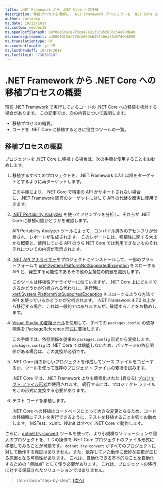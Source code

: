 ```yaml
---
title: .NET Framework から .NET Core への移植
description: 移植プロセスを理解し、.NET Framework プロジェクトを .NET Core に移植する際に役立つツールを確認します。
author: cartermp
ms.date: 10/22/2019
ms.custom: seodec18
ms.openlocfilehash: 89f00e5c6ce7f3cea7a3135c9b2856c54a70da40
ms.sourcegitcommit: ad800f019ac976cb669e635fb0ea49db740e6890
ms.translationtype: HT
ms.contentlocale: ja-JP
ms.lasthandoff: 10/29/2019
ms.locfileid: "73038528"
---
```

# <a name="overview-of-the-porting-process-from-net-framework-to-net-core"></a>.NET Framework から .NET Core への移植プロセスの概要

現在 .NET Framework で実行しているコードの .NET Core への移植を検討する場合があります。 この記事では、次の内容について説明します。

* 移植プロセスの概要。
* コードを .NET Core に移植するときに役立つツールの一覧。

## <a name="overview-of-the-porting-process"></a>移植プロセスの概要

プロジェクトを .NET Core に移植する場合は、次の手順を使用することをお勧めします。

1. 移植するすべてのプロジェクトを、.NET Framework 4.7.2 以降をターゲットとするように再ターゲットします。

   この手順により、.NET Core で特定の API がサポートされない場合に、.NET Framework 固有のターゲットに対して API の代替を確実に使用できます。

2. [.NET Portability Analyzer](../../standard/analyzers/portability-analyzer.md) を使ってアセンブリを分析し、それらが .NET Core に移植可能かどうかを確認します。

   API Portability Analyzer ツールによって、コンパイル済みのアセンブリが分析され、レポートが生成されます。 このレポートには、移植性に関する大まかな概要と、使用している API のうち NET Core では利用できないものそれぞれについての内訳が表示されます。

3. [.NET API アナライザー](../../standard/analyzers/api-analyzer.md)をプロジェクトにインストールして、一部のプラットフォームで <xref:System.PlatformNotSupportedException> をスローする API と、発生する可能性のあるその他の互換性の問題を識別します。

   このツールは移植性アナライザーに似ていますが、.NET Core 上にビルドできるかどうかが分析される代わりに、実行時に <xref:System.PlatformNotSupportedException> をスローするような方法で API を使っているかどうかが分析されます。 .NET Framework 4.7.2 以上から移行する場合、これは一般的ではありませんが、確認することをお勧めします。

4. [Visual Studio の変換ツール](/nuget/consume-packages/migrate-packages-config-to-package-reference)を使用して、すべての `packages.config` の依存関係を [PackageReference](/nuget/consume-packages/package-references-in-project-files) 形式に変換します。

   この手順では、依存関係を従来の `packages.config` 形式から変換します。 `packages.config` は .NET Core では機能しないため、パッケージの依存関係がある場合は、この変換が必須です。

5. .NET Core 用の新しいプロジェクトを作成してソース ファイルをコピーするか、ツールを使って既存のプロジェクト ファイルの変換を試みます。

   .NET Core では、.NET Framework よりも簡素化された (異なる) [プロジェクト ファイル形式](../tools/csproj.md)が使用されます。 続行するには、プロジェクト ファイルをこの形式に変換する必要があります。

6. テスト コードを移植します。

   .NET Core への移植はコードベースにとって大きな変更となるため、コードの移植時にテストを実行できるように、テストを移植することを強くお勧めします。 MSTest、xUnit、NUnit はすべて .NET Core で動作します。

さらに、[dotnet try-convert](https://github.com/dotnet/try-convert) ツールを使って、より小規模なソリューションや個人のプロジェクトを、1 つの操作で .NET Core プロジェクトのファイル形式に移植してみることが可能です。 `dotnet try-convert` がすべてのプロジェクトに対して動作する保証はありません。また、依存していた動作に微妙な変更が生じる原因となる可能性があります。 これは、自動化できる基本的なことを自動化するための "_開始点_" として使う必要があります。 これは、プロジェクトの移行に対する保証されたソリューションではありません。

>[!div class="step-by-step"]
>[[次へ]](net-framework-tech-unavailable.md)
